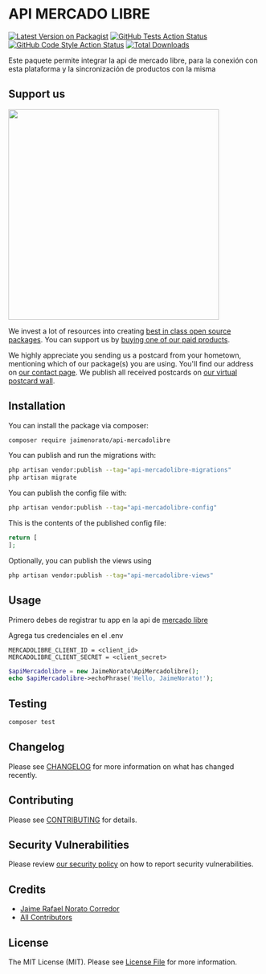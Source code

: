 
# API MERCADO LIBRE

[![Latest Version on Packagist](https://img.shields.io/packagist/v/jaimenorato/api-mercadolibre.svg?style=flat-square)](https://packagist.org/packages/jaimenorato/api-mercadolibre)
[![GitHub Tests Action Status](https://img.shields.io/github/workflow/status/jaimenorato/api-mercadolibre/run-tests?label=tests)](https://github.com/jaimenorato/api-mercadolibre/actions?query=workflow%3Arun-tests+branch%3Amain)
[![GitHub Code Style Action Status](https://img.shields.io/github/workflow/status/jaimenorato/api-mercadolibre/Check%20&%20fix%20styling?label=code%20style)](https://github.com/jaimenorato/api-mercadolibre/actions?query=workflow%3A"Check+%26+fix+styling"+branch%3Amain)
[![Total Downloads](https://img.shields.io/packagist/dt/jaimenorato/api-mercadolibre.svg?style=flat-square)](https://packagist.org/packages/jaimenorato/api-mercadolibre)

Este paquete permite integrar la api de mercado libre, para la conexión con esta plataforma y la sincronización de productos con la misma

## Support us

[<img src="https://github-ads.s3.eu-central-1.amazonaws.com/api-mercadolibre.jpg?t=1" width="419px" />](https://spatie.be/github-ad-click/api-mercadolibre)

We invest a lot of resources into creating [best in class open source packages](https://spatie.be/open-source). You can support us by [buying one of our paid products](https://spatie.be/open-source/support-us).

We highly appreciate you sending us a postcard from your hometown, mentioning which of our package(s) you are using. You'll find our address on [our contact page](https://spatie.be/about-us). We publish all received postcards on [our virtual postcard wall](https://spatie.be/open-source/postcards).

## Installation

You can install the package via composer:

```bash
composer require jaimenorato/api-mercadolibre
```

You can publish and run the migrations with:

```bash
php artisan vendor:publish --tag="api-mercadolibre-migrations"
php artisan migrate
```

You can publish the config file with:

```bash
php artisan vendor:publish --tag="api-mercadolibre-config"
```

This is the contents of the published config file:

```php
return [
];
```

Optionally, you can publish the views using

```bash
php artisan vendor:publish --tag="api-mercadolibre-views"
```

## Usage

Primero debes de registrar tu app en la api de [mercado libre](https://developers.mercadolibre.com.co/es_ar/registra-tu-aplicacion)

Agrega tus credenciales en el .env
```env
MERCADOLIBRE_CLIENT_ID = <client_id>
MERCADOLIBRE_CLIENT_SECRET = <client_secret>
```

```php
$apiMercadolibre = new JaimeNorato\ApiMercadolibre();
echo $apiMercadolibre->echoPhrase('Hello, JaimeNorato!');
```

## Testing

```bash
composer test
```

## Changelog

Please see [CHANGELOG](CHANGELOG.md) for more information on what has changed recently.

## Contributing

Please see [CONTRIBUTING](https://github.com/spatie/.github/blob/main/CONTRIBUTING.md) for details.

## Security Vulnerabilities

Please review [our security policy](../../security/policy) on how to report security vulnerabilities.

## Credits

- [Jaime Rafael Norato Corredor](https://github.com/JaimeNorato)
- [All Contributors](../../contributors)

## License

The MIT License (MIT). Please see [License File](LICENSE.md) for more information.
